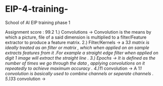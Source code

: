 # EIP-4-training-
School of AI EIP training phase 1


Assignment score : 99.2
1.) Convolutions -> Convolution is the means by which a picture, file of a said dimension is multiplied to a filter/Feature extractor to produce a feature matrix.
2.) Filter/Kernels -> a 3*3 matrix is ideally treated as an filter or matrix , which when applied on an sample extracts features from it .For example a straight edge filter when applied on digit 1 image will extract the straight line .
3.) Epochs -> It is defined as the number of times we go through the data , applying convolutions on it repeatedly to achieve maximum accuracy .
4.)1*1 convolution -> A 1*1 convolution is basically used to combine channels or seperate channels .
5.)3*3 convolution -> 
